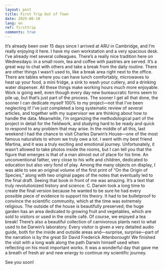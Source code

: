 ```yaml
---
layout: post
title: First Trip Out of Town
date: 2025-06-10
lang: en
ref: firsttrip
comments: true
---
```


It’s already been over 15 days since I arrived at ARU in Cambridge, and I’m really enjoying it here.
I have my own workstation and a very spacious desk. I’ve already met several colleagues. There’s a really nice tradition here on Wednesdays: in a small room, tea and coffee with pastries are served. It’s a great way to chat with others and take a break from the daily routine.
There are other things I wasn’t used to, like a break area right next to the office. There are tables where you can have lunch comfortably, microwaves to heat up your food, a mini fridge, a sink to wash your cutlery, and a drinking water dispenser. All these things make working hours much more enjoyable.
Work is going well, even though every day new bureaucratic forms seem to pile up, but that’s just part of the process. The sooner I get all that done, the sooner I can dedicate myself 100% to my project—not that I’ve been neglecting it! I’ve just completed a long systematic review of several articles, and together with my supervisor we are thinking about how to handle the data. Meanwhile, I’m organizing the methodological part of the project in detail for the fieldwork, and studying hard to be ready and quick to respond to any problem that may arise.
In the middle of all this, last weekend I had the chance to visit Charles Darwin’s House—one of the most famous naturalists to whom we truly owe a lot.
I went with my best friend Martina, and it was a truly exciting and emotional journey. Unfortunately, it wasn’t allowed to take photos inside the rooms, but I can tell you that the figure that emerges is that of a man almost out of place for his time. An unconventional father, very close to his wife and children, dedicated to education but also very fond of play. Among the many objects on display, I was able to see an original volume of the first print of “On the Origin of Species,” along with two original pages of the notes that eventually led to the final draft. Seeing that book in front of me was amazing. It’s a text that truly revolutionized history and science. C. Darwin took a long time to create the final version because he wanted to be sure he had every possible piece of evidence to support his theory. It had to be bulletproof to convince the scientific community, which at the time was extremely religious.
The outside of the house is beautifully preserved; the huge garden has an area dedicated to growing fruit and vegetables, which are sold to visitors or used in the onsite café. Of course, we enjoyed a tea break! There’s also a beautiful collection of carnivorous plants next to what used to be Darwin’s laboratory.
Every visitor is given a very detailed audio guide, both for the inside and outside areas and—surprise, surprise—part of the narration is by the great Sir David Frederick Attenborough! We finished the visit with a long walk along the path Darwin himself used when reflecting on his most important works.
It was a wonderful day that gave me a breath of fresh air and new energy to continue my scientific journey.

See you soon!
